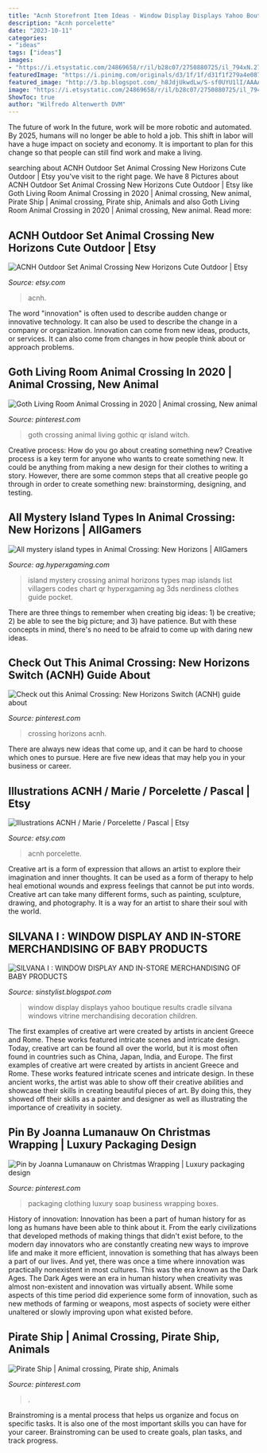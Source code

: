 ```yaml
---
title: "Acnh Storefront Item Ideas - Window Display Displays Yahoo Boutique Results Cradle Silvana Windows Vitrine Merchandising Decoration Children"
description: "Acnh porcelette"
date: "2023-10-11"
categories:
- "ideas"
tags: ["ideas"]
images:
- "https://i.etsystatic.com/24869658/r/il/b28c07/2750880725/il_794xN.2750880725_ecrp.jpg"
featuredImage: "https://i.pinimg.com/originals/d3/1f/1f/d31f1f279a4e087b007566a56c3e5079.jpg"
featured_image: "http://3.bp.blogspot.com/_h8JdjUkwdLw/S-sf0UYU1lI/AAAAAAAAAIM/_MulTFKZ3HE/s1600/f.jpg"
image: "https://i.etsystatic.com/24869658/r/il/b28c07/2750880725/il_794xN.2750880725_ecrp.jpg"
ShowToc: true
author: "Wilfredo Altenwerth DVM"
---
```



The future of work
In the future, work will be more robotic and automated. By 2025, humans will no longer be able to hold a job. This shift in labor will have a huge impact on society and economy. It is important to plan for this change so that people can still find work and make a living.

	

		
searching about ACNH Outdoor Set Animal Crossing New Horizons Cute Outdoor | Etsy you've visit to the right page. We have 8 Pictures about ACNH Outdoor Set Animal Crossing New Horizons Cute Outdoor | Etsy like Goth Living Room Animal Crossing in 2020 | Animal crossing, New animal, Pirate Ship | Animal crossing, Pirate ship, Animals and also Goth Living Room Animal Crossing in 2020 | Animal crossing, New animal. Read more:
		
    
## ACNH Outdoor Set Animal Crossing New Horizons Cute Outdoor | Etsy

<img loading=lazy src="https://i.etsystatic.com/24869658/r/il/b28c07/2750880725/il_794xN.2750880725_ecrp.jpg" onerror="this.onerror=null;this.src='https://tse1.mm.bing.net/th?id=OIP.b2TqTIr2YOi0ERUPiTWgmAHaEK&amp;pid=15.1';" alt="ACNH Outdoor Set Animal Crossing New Horizons Cute Outdoor | Etsy">

_Source: etsy.com_

>acnh. 

	

The word "innovation" is often used to describe audden change or innovative technology. It can also be used to describe the change in a company or organization. Innovation can come from new ideas, products, or services. It can also come from changes in how people think about or approach problems.

    
## Goth Living Room Animal Crossing In 2020 | Animal Crossing, New Animal

<img loading=lazy src="https://i.pinimg.com/originals/d3/1f/1f/d31f1f279a4e087b007566a56c3e5079.jpg" onerror="this.onerror=null;this.src='https://tse3.mm.bing.net/th?id=OIP.MBRO3Pimq0hIGSTNoAgf7gHaEK&amp;pid=15.1';" alt="Goth Living Room Animal Crossing in 2020 | Animal crossing, New animal">

_Source: pinterest.com_

>goth crossing animal living gothic qr island witch. 

	

Creative process: How do you go about creating something new?
Creative process is a key term for anyone who wants to create something new. It could be anything from making a new design for their clothes to writing a story. However, there are some common steps that all creative people go through in order to create something new: brainstorming, designing, and testing.

    
## All Mystery Island Types In Animal Crossing: New Horizons | AllGamers

<img loading=lazy src="https://d1fs8ljxwyzba6.cloudfront.net/assets/editorial/2020/04/mystery-island-map-guide-reddit-twitter-user-datamine.jpg" onerror="this.onerror=null;this.src='https://tse3.mm.bing.net/th?id=OIP.HA-lUIzir-X9cPTI4lXGoQHaL-&amp;pid=15.1';" alt="All mystery island types in Animal Crossing: New Horizons | AllGamers">

_Source: ag.hyperxgaming.com_

>island mystery crossing animal horizons types map islands list villagers codes chart qr hyperxgaming ag 3ds nerdiness clothes guide pocket. 

	

There are three things to remember when creating big ideas: 1) be creative; 2) be able to see the big picture; and 3) have patience. But with these concepts in mind, there's no need to be afraid to come up with daring new ideas.

    
## Check Out This Animal Crossing: New Horizons Switch (ACNH) Guide About

<img loading=lazy src="https://i.pinimg.com/originals/35/22/fa/3522fab29c326a41e253a418924f3d68.jpg" onerror="this.onerror=null;this.src='https://tse1.mm.bing.net/th?id=OIP.5Prt2k9u5eRe1wmn6eam3QHaFj&amp;pid=15.1';" alt="Check out this Animal Crossing: New Horizons Switch (ACNH) guide about">

_Source: pinterest.com_

>crossing horizons acnh. 

	

There are always new ideas that come up, and it can be hard to choose which ones to pursue. Here are five new ideas that may help you in your business or career.

    
## Illustrations ACNH / Marie / Porcelette / Pascal | Etsy

<img loading=lazy src="https://i.etsystatic.com/28063356/r/il/8d67ed/2957413522/il_1140xN.2957413522_lwft.jpg" onerror="this.onerror=null;this.src='https://tse2.mm.bing.net/th?id=OIP.nmUv-T8MVapyMOhiT6FXBwHaHa&amp;pid=15.1';" alt="Illustrations ACNH / Marie / Porcelette / Pascal | Etsy">

_Source: etsy.com_

>acnh porcelette. 

	

Creative art is a form of expression that allows an artist to explore their imagination and inner thoughts. It can be used as a form of therapy to help heal emotional wounds and express feelings that cannot be put into words. Creative art can take many different forms, such as painting, sculpture, drawing, and photography. It is a way for an artist to share their soul with the world.

    
## SILVANA I : WINDOW DISPLAY AND IN-STORE MERCHANDISING OF BABY PRODUCTS

<img loading=lazy src="http://3.bp.blogspot.com/_h8JdjUkwdLw/S-sf0UYU1lI/AAAAAAAAAIM/_MulTFKZ3HE/s1600/f.jpg" onerror="this.onerror=null;this.src='https://tse4.mm.bing.net/th?id=OIP.ub77M3BnzAIYod1mqFPlSAHaGD&amp;pid=15.1';" alt="SILVANA I : WINDOW DISPLAY AND IN-STORE MERCHANDISING OF BABY PRODUCTS">

_Source: sinstylist.blogspot.com_

>window display displays yahoo boutique results cradle silvana windows vitrine merchandising decoration children. 

	

The first examples of creative art were created by artists in ancient Greece and Rome. These works featured intricate scenes and intricate design. Today, creative art can be found all over the world, but it is most often found in countries such as China, Japan, India, and Europe.
The first examples of creative art were created by artists in ancient Greece and Rome. These works featured intricate scenes and intricate design. In these ancient works, the artist was able to show off their creative abilities and showcase their skills in creating beautiful pieces of art. By doing this, they showed off their skills as a painter and designer as well as illustrating the importance of creativity in society.

    
## Pin By Joanna Lumanauw On Christmas Wrapping | Luxury Packaging Design

<img loading=lazy src="https://i.pinimg.com/originals/41/e2/2a/41e22ab74e281443c8e6f445f5f0b7b5.jpg" onerror="this.onerror=null;this.src='https://tse1.mm.bing.net/th?id=OIP.dJlAyEC8W-VpR-eaBVWQugHaHa&amp;pid=15.1';" alt="Pin by Joanna Lumanauw on Christmas Wrapping | Luxury packaging design">

_Source: pinterest.com_

>packaging clothing luxury soap business wrapping boxes. 

	

History of innovation:
Innovation has been a part of human history for as long as humans have been able to think about it. From the early civilizations that developed methods of making things that didn't exist before, to the modern day innovators who are constantly creating new ways to improve life and make it more efficient, innovation is something that has always been a part of our lives. And yet, there was once a time where innovation was practically nonexistent in most cultures. This was the era known as the Dark Ages.
The Dark Ages were an era in human history when creativity was almost non-existent and innovation was virtually absent. While some aspects of this time period did experience some form of innovation, such as new methods of farming or weapons, most aspects of society were either unaltered or slowly improving upon what existed before.

    
## Pirate Ship | Animal Crossing, Pirate Ship, Animals

<img loading=lazy src="https://i.pinimg.com/736x/55/6d/34/556d3484523daf4e50dc482f0177d952.jpg" onerror="this.onerror=null;this.src='https://tse2.mm.bing.net/th?id=OIP.rlh8GPWMPHWPZGyqEcVkzQHaEJ&amp;pid=15.1';" alt="Pirate Ship | Animal crossing, Pirate ship, Animals">

_Source: pinterest.com_

>. 

	

Brainstroming is a mental process that helps us organize and focus on specific tasks. It is also one of the most important skills you can have for your career. Brainstroming can be used to create goals, plan tasks, and track progress.

